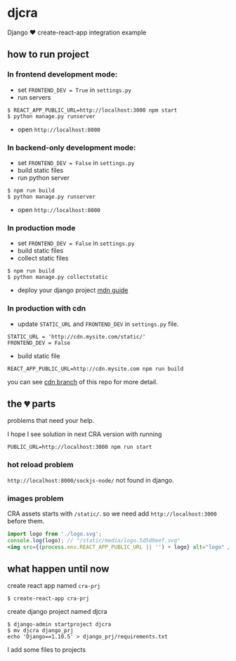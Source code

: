 # djcra
Django :heart: create-react-app integration example

## how to run project

### In frontend development mode:
* set `FRONTEND_DEV = True` in `settings.py`
* run servers
```
$ REACT_APP_PUBLIC_URL=http://localhost:3000 npm start
$ python manage.py runserver
```
* open `http://localhost:8000`

### In backend-only development mode:
* set `FRONTEND_DEV = False` in `settings.py`
* build static files
* run python server
```
$ npm run build
$ python manage.py runserver
```
* open `http://localhost:8000`

### In production mode
* set `FRONTEND_DEV = False` in `settings.py`
* build static files
* collect static files
```
$ npm run build
$ python manage.py collectstatic
```
* deploy your django project [mdn guide](https://developer.mozilla.org/en-US/docs/Learn/Server-side/Django/Deployment)

### In production with cdn
* update `STATIC_URL` and `FRONTEND_DEV` in `settings.py` file. 
```
STATIC_URL = 'http://cdn.mysite.com/static/'
FRONTEND_DEV = False
```
* build static file
```
REACT_APP_PUBLIC_URL=http://cdn.mysite.com npm run build
```
you can see [cdn branch](https://github.com/smmoosavi/djcra/tree/cdn) of this repo for more detail.

## the :broken_heart: parts
problems that need your help.

I hope I see solution in next CRA version with running 

```
PUBLIC_URL=http://localhost:3000 npm run start
```

### hot reload problem
`http://localhost:8000/sockjs-node/` not found in django.

### images problem
CRA assets starts with `/static/`. so we need add `http://localhost:3000` before them.
```jsx
import logo from './logo.svg';
console.log(logo); // "/static/media/logo.5d5d9eef.svg"
<img src={(process.env.REACT_APP_PUBLIC_URL || '') + logo} alt="logo" />
```

## what happen until now

create react app named `cra-prj`
```
$ create-react-app cra-prj
```

create django project named djcra
```
$ django-admin startproject djcra
$ mv djcra django_prj
echo 'Django==1.10.5' > django_prj/requirements.txt
```

I add some files to projects
